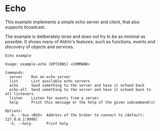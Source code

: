 # Echo

This example implements a simple echo server and client, that also supports broadcast.

The example is deliberately terse and does not try to be as minimal as possible. It shows many of
Aldrin's features, such as functions, events and discovery of objects and services.

```
Echo example

Usage: example-echo [OPTIONS] <COMMAND>

Commands:
  server    Run an echo server
  list      List available echo servers
  echo      Send something to the server and have it echoed back
  echo-all  Send something to the server and have it echoed back to all listeners
  listen    Listen for events from a server
  help      Print this message or the help of the given subcommand(s)

Options:
  -b, --bus <BUS>  Address of the broker to connect to [default: 127.0.0.1:9999]
  -h, --help       Print help
```
